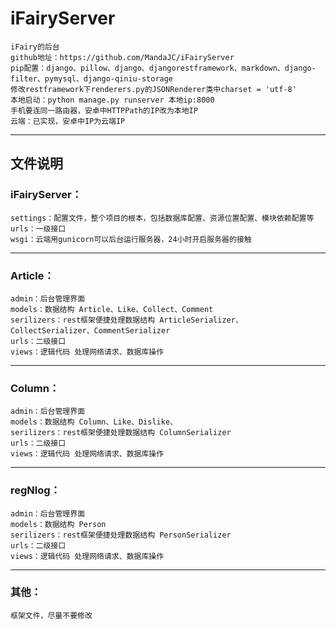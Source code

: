 # iFairyServer
    iFairy的后台
    github地址：https://github.com/MandaJC/iFairyServer
    pip配置：django、pillow、django、djangorestframework、markdown、django-filter、pymysql、django-qiniu-storage
    修改restframework下renderers.py的JSONRenderer类中charset = 'utf-8'
    本地启动：python manage.py runserver 本地ip:8000
    手机要连同一路由器，安卓中HTTPPath的IP改为本地IP
    云端：已实现，安卓中IP为云端IP
----
## 文件说明
### iFairyServer：
    settings：配置文件，整个项目的根本，包括数据库配置、资源位置配置、模块依赖配置等
    urls：一级接口
    wsgi：云端用gunicorn可以后台运行服务器，24小时开启服务器的接触
---
### Article：
    admin：后台管理界面
    models：数据结构 Article、Like、Collect、Comment
    serilizers：rest框架便捷处理数据结构 ArticleSerializer、CollectSerializer、CommentSerializer
    urls：二级接口
    views：逻辑代码 处理网络请求、数据库操作
---
### Column：
    admin：后台管理界面
    models：数据结构 Column、Like、Dislike、
    serilizers：rest框架便捷处理数据结构 ColumnSerializer
    urls：二级接口
    views：逻辑代码 处理网络请求、数据库操作
---
### regNlog：
    admin：后台管理界面
    models：数据结构 Person
    serilizers：rest框架便捷处理数据结构 PersonSerializer
    urls：二级接口
    views：逻辑代码 处理网络请求、数据库操作
---
### 其他：
    框架文件，尽量不要修改
